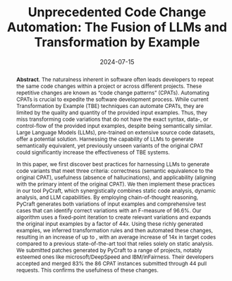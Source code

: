 ---
title: "Unprecedented Code Change Automation: The Fusion of LLMs and Transformation by Example"
authors: '<i>Malinda Dilhara, Abhiram Bellur, Danny Dig, and Timofey Bryksin</i>'
status: "accepted"
collection: publications
permalink: /publications/2024-07-15-llms-for-code-changes
date: 2024-07-15
venue: "<b>FSE'24</b>"
level: 'A*'
pdf: 'https://arxiv.org/abs/2402.07138'
counter_id: 'C55'
data: 'https://pycrafttool.github.io/'
tool: 'https://github.com/PyCraftTool/PyCraft'
abstract: "<p><b>Abstract</b>. The naturalness inherent in software often leads developers to repeat the same code changes within a project or across different projects. These repetitive changes are known as “code change patterns” (CPATs). Automating CPATs is crucial to expedite the software development process. While current Transformation by Example (TBE) techniques can automate CPATs, they are limited by the quality and quantity of the provided input examples. Thus, they miss transforming code variations that do not have the exact syntax, data-, or control-flow of the provided input examples, despite being semantically similar. Large Language Models (LLMs), pre-trained on extensive source code datasets, offer a potential solution. Harnessing the capability of LLMs to generate semantically equivalent, yet previously unseen variants of the original CPAT could significantly increase the effectiveness of TBE systems.</p> <p>In this paper, we first discover best practices for harnessing LLMs to generate code variants that meet three criteria: correctness (semantic equivalence to the original CPAT), usefulness (absence of hallucinations), and applicability (aligning with the primary intent of the original CPAT). We then implement these practices in our tool PyCraft, which synergistically combines static code analysis, dynamic analysis, and LLM capabilities. By employing chain-of-thought reasoning, PyCraft generates both variations of input examples and comprehensive test cases that can identify correct variations with an F-measure of 96.6%. Our algorithm uses a fixed-point iteration to create relevant variations and expands the original input examples by a factor of 44x. Using these richly generated examples, we inferred transformation rules and then automated these changes, resulting in an increase of up to , with an average increase of 14x in target codes compared to a previous state-of-the-art tool that relies solely on static analysis. We submitted patches generated by PyCraft to a range of projects, notably esteemed ones like microsoft/DeepSpeed and IBM/inFairness. Their developers accepted and merged 83% the 86 CPAT instances submitted through 44 pull requests. This confirms the usefulness of these changes.</p>"
---